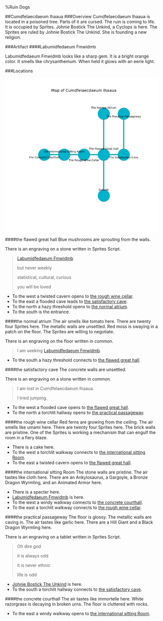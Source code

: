 %Ruin Dogs

##Cumdfelaecdaeum Ihaaua
###Overview
Cumdfelaecdaeum Ihaaua is located in a poisoned tree. Parts of it are cursed. The ruin is coming to life. It is occupied by Sprites. <a name="Johnie-Bostick-The-Unkind"></a>Johnie Bostick The Unkind, a Cyclops is here. The Sprites are ruled by Johnie Bostick The Unkind. She  is founding a new religion. 



###Artifact
####<a name="Labumidfedaeum-Fmwidmb"></a>Labumidfedaeum Fmwidmb


Labumidfedaeum Fmwidmb looks like a sharp gem. It is a bright orange color. It smells like chrysanthemum. When held it glows with an eerie light. 





###Locations


![](../v2/images/Cumdfelaecdaeum-Ihaaua.png)

####<a name="the-flawed-great-hall"></a>the flawed great hall
Blue mushrooms are sprouting from the walls. 

There is an engraving on a stone written in Sprites Script. 

> [Labumidfedaeum Fmwidmb](#Labumidfedaeum-Fmwidmb)
>
> but never weekly
>
> statistical, cultural, curious
>
> you will be loved
>


* To the west a twisted cavern opens to [the rough wine cellar](#the-rough-wine-cellar).
* To the east a flooded cave leads to [the satisfactory cave](#the-satisfactory-cave).
* To the north a hazy threshold opens to [the normal atrium](#the-normal-atrium).
* To the south is the entrance.


####<a name="the-normal-atrium"></a>the normal atrium
The air smells like tomato here. There are twenty four Sprites here. The metallic walls are unsettled. Red moss is swaying in a patch on the floor. The Sprites are willing to negotiate. 

There is an engraving on the floor written in common. 

> I am seeking [Labumidfedaeum Fmwidmb](#Labumidfedaeum-Fmwidmb).
>


* To the south a hazy threshold connects to [the flawed great hall](#the-flawed-great-hall).


####<a name="the-satisfactory-cave"></a>the satisfactory cave
The concrete walls are unsettled. 

There is an engraving on a stone written in common. 

> I am lost in Cumdfelaecdaeum Ihaaua.
>
> I tried jumping.
>


* To the west a flooded cave opens to [the flawed great hall](#the-flawed-great-hall).
* To the north a torchlit hallway opens to [the practical passageway](#the-practical-passageway).


####<a name="the-rough-wine-cellar"></a>the rough wine cellar
Red ferns are growing from the ceiling. The air smells like umami here. There are twenty four Sprites here. The brick walls are pristine. One of the Sprites is working a mechanism that can engulf the room in a fiery blaze. 



* There is a cake here.
* To the west a torchlit walkway connects to [the international sitting Room](#the-international-sitting-Room).
* To the east a twisted cavern opens to [the flawed great hall](#the-flawed-great-hall).


####<a name="the-international-sitting-Room"></a>the international sitting Room
The stone walls are pristine. The air tastes like cloth here. There are an Ankylosaurus, a Gargoyle, a Bronze Dragon Wyrmling, and an Animated Armor here. 



* There is a specter here.
* [Labumidfedaeum Fmwidmb](#Labumidfedaeum-Fmwidmb) is here.
* To the west a windy walkway connects to [the concrete courthall](#the-concrete-courthall).
* To the east a torchlit walkway connects to [the rough wine cellar](#the-rough-wine-cellar).


####<a name="the-practical-passageway"></a>the practical passageway
The floor is glossy. The metallic walls are caving in. The air tastes like garlic here. There are a Hill Giant and a Black Dragon Wyrmling here. 

There is an engraving on a tablet written in Sprites Script. 

> Oh dire god
>
> it is always odd
>
> it is never ethnic
>
> life is odd
>


* [Johnie Bostick The Unkind](#Johnie-Bostick-The-Unkind) is here.
* To the south a torchlit hallway connects to [the satisfactory cave](#the-satisfactory-cave).


####<a name="the-concrete-courthall"></a>the concrete courthall
The air tastes like immortelle here. White razorgrass is decaying in broken urns. The floor is cluttered with rocks. 



* To the east a windy walkway opens to [the international sitting Room](#the-international-sitting-Room).


